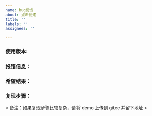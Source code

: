 ```yaml
---
name: bug反馈
about: 点击创建
title: ''
labels: ''
assignees: ''

---
```


### 使用版本:


### 报错信息：


### 希望结果：


### 复现步骤：


< 备注：如果复现步骤比较复杂，请将 demo 上传到 gitee 并留下地址 >
